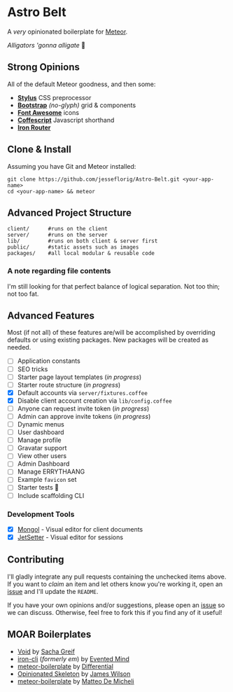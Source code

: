 # Astro Belt

A *very* opinionated boilerplate for [Meteor](http://www.meteor.com).

*Alligators 'gonna alligate* :crocodile:

## Strong Opinions

All of the default Meteor goodness, and then some:

- [**Stylus**](learnboost.github.io/stylus) CSS preprocessor
- [**Bootstrap**](getbootstrap.com) *(no-glyph)* grid & components
- [**Font Awesome**](fortawesome.github.io/Font-Awesome) icons
- [**Coffescript**](coffeescript.org) Javascript shorthand
- [**Iron Router**](github.com/iron-meteor/iron-router)

## Clone & Install

Assuming you have Git and Meteor installed:

```
git clone https://github.com/jesseflorig/Astro-Belt.git <your-app-name>
cd <your-app-name> && meteor
```

## Advanced Project Structure

```
client/      #runs on the client
server/      #runs on the server
lib/         #runs on both client & server first
public/      #static assets such as images
packages/    #all local modular & reusable code
```

### A note regarding file contents

I'm still looking for that perfect balance of logical separation. Not too thin; not too fat.

## Advanced Features

Most (if not all) of these features are/will be accomplished by overriding defaults or using existing packages. New packages will be created as needed.

- [ ] Application constants
- [ ] SEO tricks
- [ ] Starter page layout templates (*in progress*)
- [ ] Starter route structure (*in progress*)
- [x] Default accounts via `server/fixtures.coffee`
- [x] Disable client account creation via `lib/config.coffee`
- [ ] Anyone can request invite token (*in progress*)
- [ ] Admin can approve invite tokens (*in progress*)
- [ ] Dynamic menus
- [ ] User dashboard
 - [ ] Manage profile
 - [ ] Gravatar support
 - [ ] View other users
- [ ] Admin Dashboard
 - [ ] Manage ERRYTHAANG
- [ ] Example `favicon` set
- [ ] Starter tests :shit:
- [ ] Include scaffolding CLI

### Development Tools

- [x] [Mongol](github.com/msavin/Mongol) - Visual editor for client documents
- [x] [JetSetter](github.com/msavin/JetSetter) - Visual editor for sessions

## Contributing

I'll gladly integrate any pull requests containing the unchecked items above. If you want to *claim* an item and let others know you're working it, open an [issue](https://github.com/jesseflorig/Astro-Belt/issues) and I'll update the `README`.

If you have your own opinions and/or suggestions, please open an [issue](https://github.com/jesseflorig/Astro-Belt/issues) so we can discuss. Otherwise, feel free to fork this if you find any of it useful!

## MOAR Boilerplates

- [Void](github.com/SachaG/Void) by [Sacha Greif](sachagreif.com/)
- [iron-cli](github.com/iron-meteor/iron-cli) (*formerly em*) by [Evented Mind](eventedmind.com/)
- [meteor-boilerplate](github.com/Differential/meteor-boilerplate) by [Differential](differential.com/)
- [Opinionated Skeleton](github.com/jamesdwilson/meteor-jw-opinionated-skeleton) by [James Wilson](github.com/jamesdwilson)
- [meteor-boilerplate](github.com/matteodem/meteor-boilerplate) by [Matteo De Micheli](github.com/matteodem)
